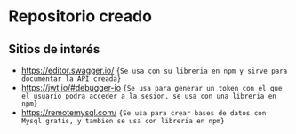 # Repositorio creado

## Sitios de interés 

- https://editor.swagger.io/ `{Se usa con su libreria en npm y sirve para documentar la API creada}`
- https://jwt.io/#debugger-io `{Se usa para generar un token con el que el usuario podra acceder a la sesion, se usa con una libreria en npm}`
- https://remotemysql.com/ `{Se usa para crear bases de datos con Mysql gratis, y tambien se usa con libreria en npm}`